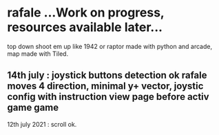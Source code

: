 # rafale  ...Work on progress, resources available later...
top down shoot em up like 1942 or raptor made with python and arcade, map made with Tiled.

14th july : joystick buttons detection ok
rafale moves 4 direction, minimal y+ vector, joystic config with instruction view page before activ game game 
---

12th july 2021 : scroll ok.
